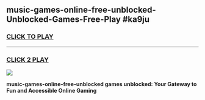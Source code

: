 
## music-games-online-free-unblocked-Unblocked-Games-Free-Play #ka9ju
<h3>
<a href="https://us.freeplayer.one?title=music-games-online-free-unblocked&ref=9M">CLICK TO PLAY</a></h3>
<hr>

<h3>
<a href="https://us.freeplayer.one?title=music-games-online-free-unblocked&ref=9M">CLICK 2 PLAY</a>
  
</h3>

<a href="https://us.freeplayer.one?title=music-games-online-free-unblocked&ref=9M"><img src="https://clearcache.store/games.png"></a>


**music-games-online-free-unblocked games unblocked: Your Gateway to Fun and Accessible Online Gaming**
